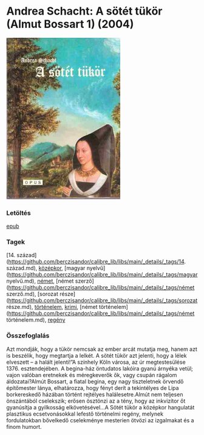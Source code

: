 # <a name="id_951">Andrea Schacht: A sötét tükör (Almut Bossart 1) (2004)</a>
<img src="https://github.com/BercziSandor/calibre_lib/raw/main/libs/main/Andrea%20Schacht/A%20sotet%20tukor%20%28951%29/cover.jpg" alt="cover" width="300"/>

### Letöltés
[epub](https://github.com/BercziSandor/calibre_lib/raw/main/libs/main/Andrea%20Schacht/A%20sotet%20tukor%20%28951%29/A%20sotet%20tukor%20-%20Andrea%20Schacht.epub)

### Tagek
[14. század](https://github.com/berczisandor/calibre_lib/libs/main/_details/_tags/14. század.md), [középkor](https://github.com/berczisandor/calibre_lib/libs/main/_details/_tags/középkor.md), [magyar nyelvű](https://github.com/berczisandor/calibre_lib/libs/main/_details/_tags/magyar nyelvű.md), [német](https://github.com/berczisandor/calibre_lib/libs/main/_details/_tags/német.md), [német szerző](https://github.com/berczisandor/calibre_lib/libs/main/_details/_tags/német szerző.md), [sorozat része](https://github.com/berczisandor/calibre_lib/libs/main/_details/_tags/sorozat része.md), [történelem](https://github.com/berczisandor/calibre_lib/libs/main/_details/_tags/történelem.md), [krimi](https://github.com/berczisandor/calibre_lib/libs/main/_details/_tags/krimi.md), [német történelem](https://github.com/berczisandor/calibre_lib/libs/main/_details/_tags/német történelem.md), [regény](https://github.com/berczisandor/calibre_lib/libs/main/_details/_tags/regény.md)

### Összefoglalás
Azt mondják, hogy a tükör nemcsak az ember arcát mutatja meg, hanem azt is beszélik, hogy megtartja a lelkét. A sötét tükör azt jelenti, hogy a lélek elveszett – a halált jelenti!”A színhely Köln városa, az úr megtestesülése 1376. esztendejében. A begina-ház öntudatos lakóira gyanú árnyéka vetül; vajon valóban eretnekek és méregkeverők ők, vagy csupán rágalom áldozatai?Almút Bossart, a fiatal begina, egy nagy tiszteletnek örvendő építőmester lánya, elhatározza, hogy fényt derít a tekintélyes de Lipa borkereskedő házában történt rejtélyes halálesetre.Almút nem teljesen önszántából cselekszik; erősen ösztönzi az a tény, hogy az inkvizítor őt gyanúsítja a gyilkosság elkövetésével…A Sötét tükör a középkor hangulatát plasztikus ecsetvonásokkal lefestő történelmi regény, melynek fordulatokban bővelkedő cselekménye mesterien ötvözi az izgalmakat és a finom humort.


